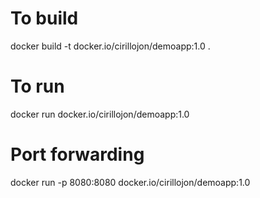 # To build
docker build -t docker.io/cirillojon/demoapp:1.0 .

# To run
docker run docker.io/cirillojon/demoapp:1.0

# Port forwarding 
docker run -p 8080:8080 docker.io/cirillojon/demoapp:1.0